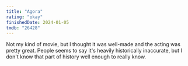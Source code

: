 ```yaml
---
title: "Agora"
rating: "okay"
finishedDate: 2024-01-05
tmdb: "26428"
---
```


Not my kind of movie, but I thought it was well-made and the acting was pretty great. People seems to say it's heavily historically inaccurate, but I don't know that part of history well enough to really know.
